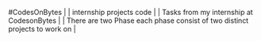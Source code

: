 #CodesOnBytes |
| internship projects code |
| Tasks from my internship at CodesonBytes |
| There are two Phase each phase consist of two distinct projects to work on |
